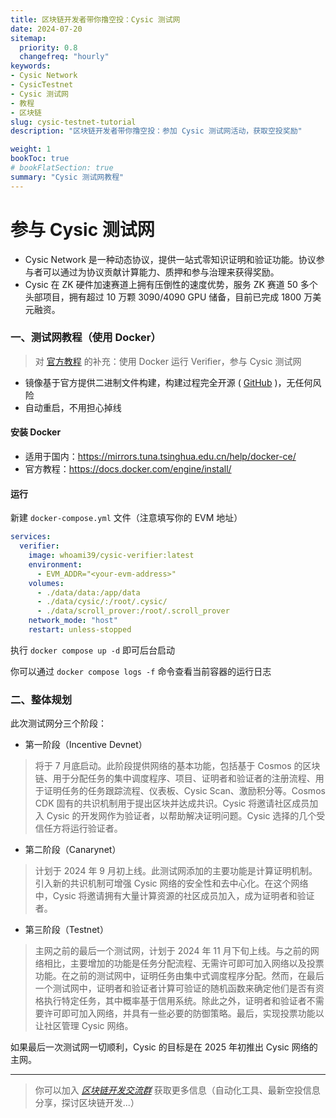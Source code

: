 ```yaml
---
title: 区块链开发者带你撸空投：Cysic 测试网
date: 2024-07-20
sitemap:
  priority: 0.8
  changefreq: "hourly"
keywords:
- Cysic Network
- CysicTestnet
- Cysic 测试网
- 教程
- 区块链
slug: cysic-testnet-tutorial
description: "区块链开发者带你撸空投：参加 Cysic 测试网活动，获取空投奖励"

weight: 1
bookToc: true
# bookFlatSection: true
summary: "Cysic 测试网教程"
---
```


# 参与 Cysic 测试网

- Cysic Network 是一种动态协议，提供一站式零知识证明和验证功能。协议参与者可以通过为协议贡献计算能力、质押和参与治理来获得奖励。
- Cysic 在 ZK 硬件加速赛道上拥有压倒性的速度优势，服务 ZK 赛道 50 多个头部项目，拥有超过 10 万颗 3090/4090 GPU 储备，目前已完成 1800 万美元融资。

### 一、测试网教程（使用 Docker）

> 对 [官方教程](https://medium.com/@cysic/join-the-cysic-testnet-as-a-verifier-7b9f31674b41) 的补充：使用 Docker 运行 Verifier，参与 Cysic 测试网

- 镜像基于官方提供二进制文件构建，构建过程完全开源 ( [GitHub](https://github.com/whoami39/blockchain-tools/tree/main/cysic/verifier) )，无任何风险
- 自动重启，不用担心掉线

#### 安装 Docker

- 适用于国内：https://mirrors.tuna.tsinghua.edu.cn/help/docker-ce/
- 官方教程：https://docs.docker.com/engine/install/

#### 运行

新建 `docker-compose.yml` 文件（注意填写你的 EVM 地址）

```yml
services:
  verifier:
    image: whoami39/cysic-verifier:latest
    environment:
      - EVM_ADDR="<your-evm-address>"
    volumes:
      - ./data/data:/app/data
      - ./data/cysic/:/root/.cysic/
      - ./data/scroll_prover:/root/.scroll_prover
    network_mode: "host"
    restart: unless-stopped
```
执行 `docker compose up -d` 即可后台启动

你可以通过 `docker compose logs -f` 命令查看当前容器的运行日志

### 二、整体规划

此次测试网分三个阶段：

- 第一阶段（Incentive Devnet）
> 将于 7 月底启动。此阶段提供网络的基本功能，包括基于 Cosmos 的区块链、用于分配任务的集中调度程序、项目、证明者和验证者的注册流程、用于证明任务的任务跟踪流程、仪表板、Cysic Sc​​an、激励积分等。Cosmos CDK 固有的共识机制用于提出区块并达成共识。Cysic 将邀请社区成员加入 Cysic 的开发网作为验证者，以帮助解决证明问题。Cysic 选择的几个受信任方将运行验证者。

- 第二阶段（Canarynet）
> 计划于 2024 年 9 月初上线。此测试网添加的主要功能是计算证明机制。引入新的共识机制可增强 Cysic 网络的安全性和去中心化。在这个网络中，Cysic 将邀请拥有大量计算资源的社区成员加入，成为证明者和验证者。

- 第三阶段（Testnet）
> 主网之前的最后一个测试网，计划于 2024 年 11 月下旬上线。与之前的网络相比，主要增加的功能是任务分配流程、无需许可即可加入网络以及投票功能。在之前的测试网中，证明任务由集中式调度程序分配。然而，在最后一个测试网中，证明者和验证者计算可验证的随机函数来确定他们是否有资格执行特定任务，其中概率基于信用系统。除此之外，证明者和验证者不需要许可即可加入网络，并具有一些必要的防御策略。最后，实现投票功能以让社区管理 Cysic 网络。

如果最后一次测试网一切顺利，Cysic 的目标是在 2025 年初推出 Cysic 网络的主网。


---
> 你可以加入 *[区块链开发交流群](https://t.me/+ZOQ2jcLKI3hkNjFl)* 获取更多信息（自动化工具、最新空投信息分享，探讨区块链开发...）
